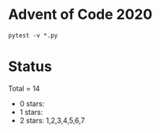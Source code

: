 Advent of Code 2020
===================

```pytest -v *.py```

Status
======

Total = 14

- 0 stars:
- 1 stars:
- 2 stars: 1,2,3,4,5,6,7